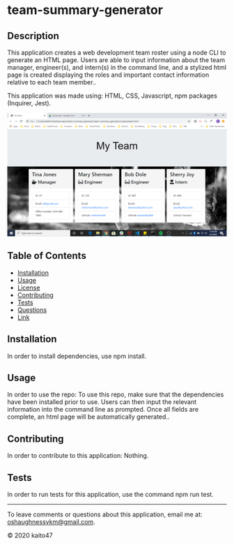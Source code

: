 
# team-summary-generator
    
## Description 

This application creates a web development team roster using a node CLI to generate an HTML page. Users are able to input information about the team manager, engineer(s), and intern(s) in the command line, and a stylized html page is created displaying the roles and important contact information relative to each team member..

This application was made using: HTML, CSS, Javascript, npm packages (Inquirer, Jest). 

![example](https://github.com/kaito47/team-summary-generator/blob/master/assets/tsg.png)

## Table of Contents
* [Installation](#installation)
* [Usage](#usage)
* [License](#license)
* [Contributing](#contributing)
* [Tests](#tests)
* [Questions](#email)
* [Link](#link)

## Installation 

In order to install dependencies, use npm install.
    
## Usage

In order to use the repo: To use this repo, make sure that the dependencies have been installed prior to use. Users can then input the relevant information into the command line as prompted. Once all fields are complete, an html page will be automatically generated..

## Contributing

In order to contribute to this application: Nothing.

## Tests

In order to run tests for this application, use the command npm run test.

----
To leave comments or questions about this application, email me at: oshaughnessykm@gmail.com.

© 2020 kaito47